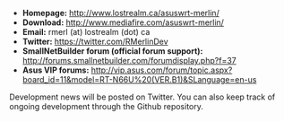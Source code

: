 * **Homepage:** http://www.lostrealm.ca/asuswrt-merlin/
* **Download:** http://www.mediafire.com/asuswrt-merlin/
* **Email:** rmerl (at) lostrealm (dot) ca
* **Twitter:** https://twitter.com/RMerlinDev
* **SmallNetBuilder forum (official forum support):** http://forums.smallnetbuilder.com/forumdisplay.php?f=37
* **Asus VIP forums:** http://vip.asus.com/forum/topic.aspx?board_id=11&model=RT-N66U%20(VER.B1)&SLanguage=en-us

Development news will be posted on Twitter.  You can also keep track of ongoing development through the Github repository.